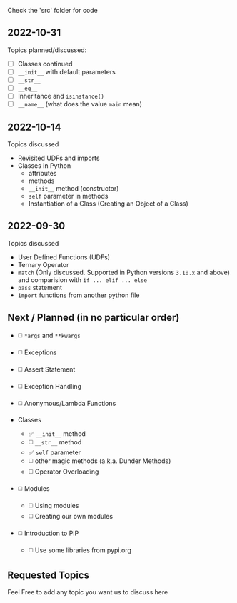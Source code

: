Check the 'src' folder for code

## 2022-10-31
Topics planned/discussed:

- [ ] Classes continued
- [ ] `__init__` with default parameters
- [ ] `__str__`
- [ ] `__eq__`
- [ ] Inheritance and `isinstance()`
- [ ] `__name__` (what does the value `main` mean)

## 2022-10-14

Topics discussed
- Revisited UDFs and imports
- Classes in Python
    - attributes
    - methods
    - `__init__` method (constructor)
    - `self` parameter in methods
    - Instantiation of a Class (Creating an Object of a Class)
   
## 2022-09-30

Topics discussed
- User Defined Functions (UDFs)
- Ternary Operator
- `match` (Only discussed. Supported in Python versions `3.10.x` and above) and comparision with `if ... elif ... else`
- `pass` statement
- `import` functions from another python file


## Next / Planned (in no particular order)
- ◻️ `*args` and `**kwargs`
- ◻️ Exceptions
- ◻️ Assert Statement
- ◻️ Exception Handling
- ◻️ Anonymous/Lambda Functions

- Classes
    - ✅ `__init__` method 
    - ◻️ `__str__` method
    - ✅ `self` parameter
    - ◻️ other magic methods (a.k.a. Dunder Methods)
    - ◻️ Operator Overloading

- ◻️ Modules
    - ◻️ Using modules
    - ◻️ Creating our own modules
    
- ◻️ Introduction to PIP
    - ◻️ Use some libraries from pypi.org
  

## Requested Topics

Feel Free to add any topic you want us to discuss here
